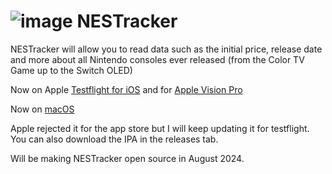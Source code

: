 # ![image](https://github.com/Techtronis/NESTracker/assets/108685009/b37a87a6-338f-40e2-a130-a51a1140f939) NESTracker
NESTracker will allow you to read data such as the initial price, release date and more about all Nintendo consoles ever released (from the Color TV Game up to the Switch OLED)

Now on Apple [Testflight for iOS](https://testflight.apple.com/join/wwep90dI) and for [Apple Vision Pro](https://testflight.apple.com/join/Fb6LPVzi)

Now on [macOS](https://github.com/Techtronis/NESTrackerMac/releases/tag/v1.0.0)

Apple rejected it for the app store but I will keep updating it for testflight.
You can also download the IPA in the releases tab.

Will be making NESTracker open source in August 2024.
